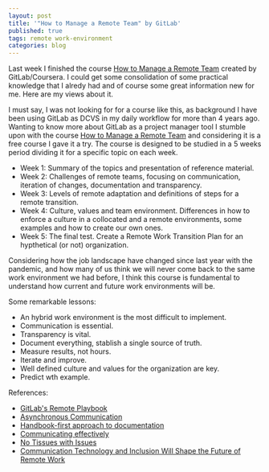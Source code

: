 ```yaml
---
layout: post
title: '"How to Manage a Remote Team" by GitLab'
published: true
tags: remote work-environment
categories: blog
---
```


Last week I finished the course [How to Manage a Remote Team](https://www.coursera.org/learn/remote-team-management) created by GitLab/Coursera. I could get some consolidation of some practical knowledge that I alredy had and of course some great information new for me. Here are my views about it.

<!--more-->

I must say, I was not looking for for a course like this, as background I have been using GitLab as DCVS in my daily workflow for more than 4 years ago. Wanting to know more about GitLab as a project manager tool I stumble upon with the course [How to Manage a Remote Team](https://www.coursera.org/learn/remote-team-management) and considering it is a free course I gave it a try. 
The course is designed to be studied in a 5 weeks period dividing it for a specific topic on each week.
- Week 1: Summary of the topics and presentation of reference material.
- Week 2: Challenges of remote teams, focusing on communication, iteration of changes, documentation and transparency.
- Week 3: Levels of remote adaptation and definitions of steps for a remote transition.
- Week 4: Culture, values and team environment. Differences in how to enforce a culture in a collocated and a remote environments, some examples and how to create our own ones.
- Week 5: The final test. Create a Remote Work Transition Plan for an hypthetical (or not) organization.

Considering how the job landscape have changed since last year with the pandemic, and how many of us think we will never come back to the same work environment we had before, I think this course is fundamental to understand how current and future work environments will be.

Some remarkable lessons:
- An hybrid work environment is the most difficult to implement.
- Communication is essential.
- Transparency is vital.
- Document everything, stablish a single source of truth.
- Measure results, not hours.
- Iterate and improve.
- Well defined culture and values for the organization are key.
- Predict wth example.

References:
- [GitLab's Remote Playbook](https://learn.gitlab.com/coursera-remote-work/)
- [Asynchronous Communication](https://learn.gitlab.com/coursera-remote-work/asynchronous-comms)
- [Handbook-first approach to documentation](https://learn.gitlab.com/coursera-remote-work/handbook-first-doc)
- [Communicating effectively ](https://learn.gitlab.com/coursera-remote-work/effective-communicat-1)
- [No Tissues with Issues](https://learn.gitlab.com/coursera-remote-work/101)
- [Communication Technology and Inclusion Will Shape the Future of Remote Work](https://www.businessnewsdaily.com/8156-future-of-remote-work.html)
